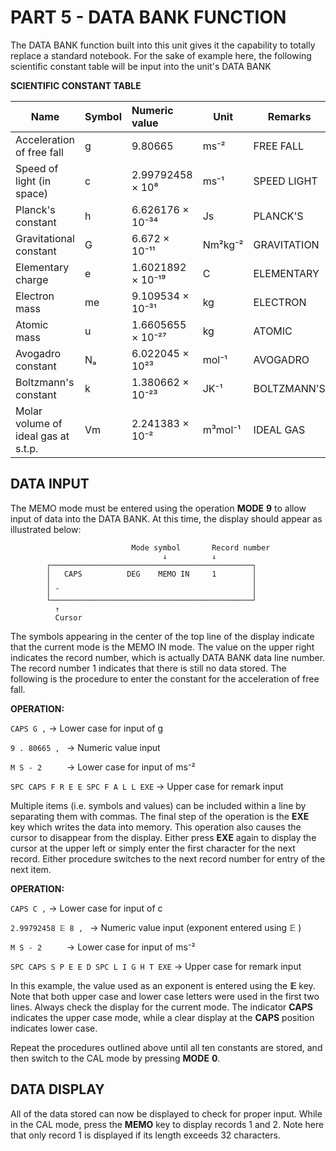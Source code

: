 # PART 5 - DATA BANK FUNCTION

The DATA BANK function built into this unit gives it the capability to totally replace a standard
notebook. For the sake of example here, the following scientific constant table will be input
into the unit's DATA BANK

**SCIENTIFIC CONSTANT TABLE**

| Name                                | Symbol | Numeric value     | Unit    | Remarks     |
|-------------------------------------|--------|:------------------|---------|-------------|
| Acceleration of free fall           | g      | 9.80665           | ms⁻²    | FREE FALL   |
| Speed of light (in space)           | c      | 2.99792458 × 10⁸  | ms⁻¹    | SPEED LIGHT |
| Planck's constant                   | h      | 6.626176 × 10⁻³⁴  | Js      | PLANCK'S    | 
| Gravitational constant              | G      | 6.672 × 10⁻¹¹     | Nm²kg⁻² | GRAVITATION |
| Elementary charge                   | e      | 1.6021892 × 10⁻¹⁹ | C       | ELEMENTARY  |
| Electron mass                       | me     | 9.109534 × 10⁻³¹  | kg      | ELECTRON    |
| Atomic mass                         | u      | 1.6605655 × 10⁻²⁷ | kg      | ATOMIC      |
| Avogadro constant                   | Nₐ     | 6.022045 × 10²³   | mol⁻¹   | AVOGADRO    |
| Boltzmann's constant                | k      | 1.380662 × 10⁻²³  | JK⁻¹    | BOLTZMANN'S | 
| Molar volume of ideal gas at s.t.p. | Vm     | 2.241383 × 10⁻²   | m³mol⁻¹ | IDEAL GAS   |

## DATA INPUT 

The MEMO mode must be entered using the operation **MODE** **9** to allow input of data into the
DATA BANK. At this time, the display should appear as illustrated below:

```
                           Mode symbol       Record number
                                  ↓          ↓
        ┌─────────────────────────────────────────────┐
        │   CAPS          DEG    MEMO IN     1        │
        │                                             │
        │ ¯                                           │
        └─────────────────────────────────────────────┘
          ↑
          Cursor                  
```

The symbols appearing in the center of the top line of the display
indicate that the current mode is the MEMO IN mode. The value on the
upper right indicates the record number, which is actually DATA BANK
data line number. The record number 1 indicates that there is still
no data stored. The following is the procedure to enter the constant
for the acceleration of free fall.

**OPERATION:**

`CAPS G ,` → Lower case for input of g

`9 . 80665 , ` → Numeric value input

`M S - 2     ` → Lower case for input of ms⁻²

`SPC CAPS F R E E SPC F A L L EXE` → Upper case for remark input

Multiple items (i.e. symbols and values) can be included within a line
by separating them with commas. The final step of the operation is 
the **EXE** key which writes the data into memory. This operation also
causes the cursor to disappear from the display. Either press **EXE** again
to display the cursor at the upper left or simply enter the first character
for the next record. Either procedure switches to the next record number
for entry of the next item.

**OPERATION:**

`CAPS C ,` → Lower case for input of c

`2.99792458 𝔼 8 , ` → Numeric value input (exponent entered using 𝔼 )

`M S - 2     ` → Lower case for input of ms⁻²

`SPC CAPS S P E E D SPC L I G H T EXE` → Upper case for remark input

In this example, the value used as an exponent is entered using the **𝔼** key.
Note that both upper case and lower case letters were used in the first two lines.
Always check the display for the current mode. The indicator **CAPS** indicates the upper case mode,
while a clear display at the **CAPS** position indicates lower case.

Repeat the procedures outlined above until all ten constants are stored, 
and then switch to the CAL mode by pressing **MODE** **0**.

## DATA DISPLAY

All of the data stored can now be displayed to check for proper input.
While in the CAL mode, press the **MEMO** key to display records 1 and 2.
Note here that only record 1 is displayed if its length exceeds 32 characters.

